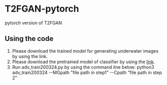 # T2FGAN-pytorch
 pytorch version of T2FGAN

## Using the code
1. Please download the trained model for generating underwater images by using the link. 
2. Please download the pretrained model of classifier by using the [link](https://drive.google.com/open?id=1XvG8tjBf8prGOte9d5KIiQ-6CUpCWHR1).
3. Run adv_train200324.py by using the command line below:
    python3 adv_train200324 --MGpath "file path in step1" --Cpath "file path in step 2"
